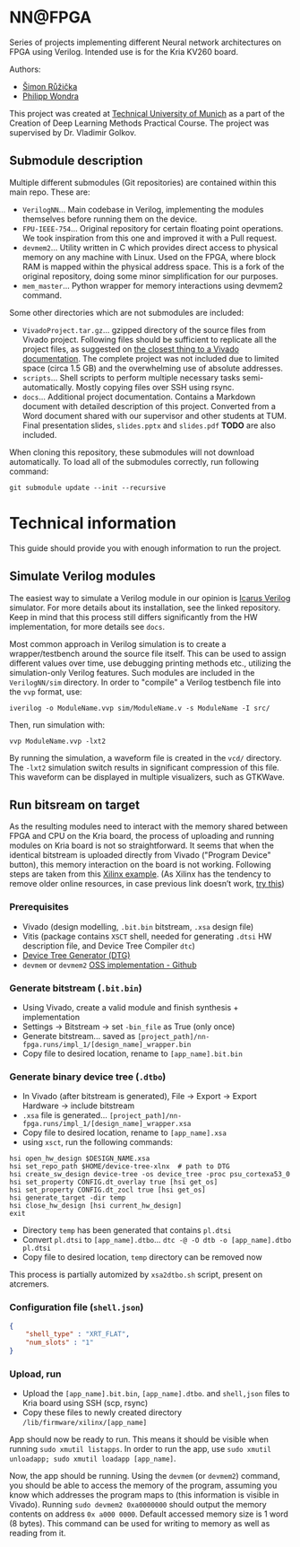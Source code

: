 # NN@FPGA

Series of projects implementing different Neural network architectures on FPGA using Verilog. Intended use is for the Kria KV260 board.

Authors:
- [Šimon Růžička](https://github.com/ruzicka02)
- [Philipp Wondra](https://github.com/Philippwon)

This project was created at [Technical University of Munich](https://www.tum.de) as a part of the Creation of Deep Learning Methods Practical Course. The project was supervised by Dr. Vladimir Golkov.

## Submodule description

Multiple different submodules (Git repositories) are contained within this main repo. These are:

- `VerilogNN`... Main codebase in Verilog, implementing the modules themselves before running them on the device.
- `FPU-IEEE-754`... Original repository for certain floating point operations. We took inspiration from this one and improved it with a Pull request.
- `devmem2`... Utility written in C which provides direct access to physical memory on any machine with Linux. Used on the FPGA, where block RAM is mapped
within the physical address space. This is a fork of the original repository, doing some minor simplification for our purposes.
- `mem_master`... Python wrapper for memory interactions using devmem2 command.

Some other directories which are not submodules are included:

- `VivadoProject.tar.gz`... gzipped directory of the source files from Vivado project. Following files should be sufficient to replicate all the project files, as suggested on [the closest thing to a Vivado documentation](https://electronics.stackexchange.com/a/500371). The complete project was not included due to limited space (circa 1.5 GB) and the overwhelming use of absolute addresses.
- `scripts`... Shell scripts to perform multiple necessary tasks semi-automatically. Mostly copying files over SSH using rsync.
- `docs`... Additional project documentation. Contains a Markdown document with detailed description of this project. Converted from a Word document shared with our supervisor and other students at TUM. Final presentation slides, `slides.pptx` and `slides.pdf` **TODO** are also included.

When cloning this repository, these submodules will not download automatically. To load all of the submodules correctly, run following command:

```
git submodule update --init --recursive
```

# Technical information

This guide should provide you with enough information to run the project.

## Simulate Verilog modules

The easiest way to simulate a Verilog module in our opinion is [Icarus Verilog](https://github.com/steveicarus/iverilog) simulator. For more details about its installation, see the linked repository. Keep in mind that this process still differs significantly from the HW implementation, for more details see `docs`.

Most common approach in Verilog simulation is to create a wrapper/testbench around the source file itself. This can be used to assign different values over time, use debugging printing methods etc., utilizing the simulation-only Verilog features. Such modules are included in the `VerilogNN/sim` directory. In order to "compile" a Verilog testbench file into the `vvp` format, use:

```
iverilog -o ModuleName.vvp sim/ModuleName.v -s ModuleName -I src/
```

Then, run simulation with:

```
vvp ModuleName.vvp -lxt2
```

By running the simulation, a waveform file is created in the `vcd/` directory. The `-lxt2` simulation switch results in significant compression of this file. This waveform can be displayed in multiple visualizers, such as GTKWave.

## Run bitsream on target

As the resulting modules need to interact with the memory shared between FPGA and CPU on the Kria board, the process of uploading and running modules
on Kria board is not so straightforward. It seems that when the identical bitstream is uploaded directly from Vivado ("Program Device" button),
this memory interaction on the board is not working. Following steps are taken from this [Xilinx example](https://xilinx.github.io/kria-apps-docs/creating_applications/2022.1/build/html/docs/vivado_accel_example.html#).
(As Xilinx has the tendency to remove older online resources, in case previous link doesn’t work, [try this](http://web.archive.org/web/20240117153005/https://xilinx.github.io/kria-apps-docs/creating_applications/2022.1/build/html/docs/vivado_accel_example.html))

### Prerequisites
- Vivado (design modelling, `.bit.bin` bitstream, `.xsa` design file)
- Vitis (package contains `XSCT` shell, needed for generating `.dtsi` HW description file, and Device Tree Compiler `dtc`)
- [Device Tree Generator (DTG)](https://github.com/Xilinx/device-tree-xlnx)
- `devmem` or `devmem2` [OSS implementation - Github](https://github.com/radii/devmem2)

### Generate bitstream (`.bit.bin`)
- Using Vivado, create a valid module and finish synthesis + implementation
- Settings -> Bitstream -> set `-bin_file` as True (only once)
- Generate bitstream... saved as `[project_path]/nn-fpga.runs/impl_1/[design_name]_wrapper.bin`
- Copy file to desired location, rename to `[app_name].bit.bin`

### Generate binary device tree (`.dtbo`)
- In Vivado (after bitstream is generated), File -> Export -> Export Hardware -> include bitstream
- `.xsa` file is generated... `[project_path]/nn-fpga.runs/impl_1/[design_name]_wrapper.xsa`
- Copy file to desired location, rename to `[app_name].xsa`
- using `xsct`, run the following commands:

```
hsi open_hw_design $DESIGN_NAME.xsa
hsi set_repo_path $HOME/device-tree-xlnx  # path to DTG
hsi create_sw_design device-tree -os device_tree -proc psu_cortexa53_0
hsi set_property CONFIG.dt_overlay true [hsi get_os]
hsi set_property CONFIG.dt_zocl true [hsi get_os]
hsi generate_target -dir temp
hsi close_hw_design [hsi current_hw_design]
exit
```

- Directory `temp` has been generated that contains `pl.dtsi`
- Convert `pl.dtsi` to `[app_name].dtbo`... `dtc -@ -O dtb -o [app_name].dtbo pl.dtsi`
- Copy file to desired location, `temp` directory can be removed now

This process is partially automized by `xsa2dtbo.sh` script, present on atcremers.

### Configuration file (`shell.json`)

```json
{
    "shell_type" : "XRT_FLAT",
    "num_slots" : "1"
}
```

### Upload, run

- Upload the `[app_name].bit.bin`, `[app_name].dtbo`. and `shell,json` files to Kria board using SSH (scp, rsync)
- Copy these files to newly created directory `/lib/firmware/xilinx/[app_name]`

App should now be ready to run. This means it should be visible when running `sudo xmutil listapps`. In order to run the app,
use `sudo xmutil unloadapp; sudo xmutil loadapp [app_name]`.

Now, the app should be running. Using the `devmem` (or `devmem2`) command, you should be able to access the memory of the program,
assuming you know which addresses the program maps to (this information is visible in Vivado). Running `sudo devmem2 0xa0000000`
should output the memory contents on address `0x a000 0000`. Default accessed memory size is 1 word (8 bytes). This command can be used
for writing to memory as well as reading from it.
